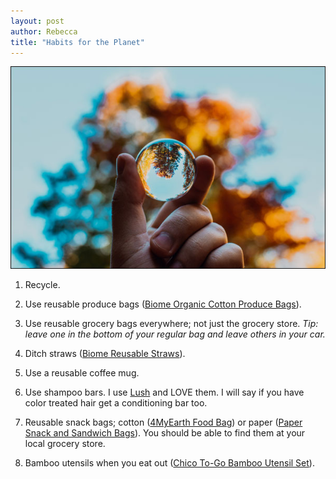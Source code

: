 ```yaml
---
layout: post
author: Rebecca
title: "Habits for the Planet"
---
```


![Photo by Nagy Arnold on Unsplash](/images/2020-04-05_planet.jpg)

1. Recycle.

2. Use reusable produce bags ([Biome Organic Cotton Produce Bags](https://www.biome.com.au/onya-weigh-bags/19266-biome-produce-bags-set-of-5.html)).

3. Use reusable grocery bags everywhere; not just the grocery store. _Tip: leave one in the bottom of your regular bag and leave others in your car._

4. Ditch straws ([Biome Reusable Straws](https://www.biome.com.au/module/ambjolisearch/jolisearch?search_query=straw)).

5. Use a reusable coffee mug.

6. Use shampoo bars. I use [Lush](https://www.lushusa.com/hair/shampoo-bars/) and LOVE them. I will say if you have color treated hair get a conditioning bar too.

7. Reusable snack bags; cotton ([4MyEarth Food Bag](https://www.biome.com.au/reusable-food-pouches/20180-4myearth-food-bag-purple-dandelion.html)) or paper ([Paper Snack and Sandwich Bags](https://ecowarehouse.nz/paper-snack-and-sandwich-bags-unbleached-if-you-care)). You should be able to find them at your local grocery store.

8. Bamboo utensils when you eat out ([Chico To-Go Bamboo Utensil Set](https://www.biome.com.au/sporks-all-in-one-cutlery/28197-chico-to-go-bamboo-utensil-set-green-705105479408.html)).

